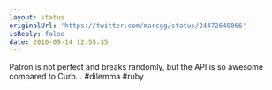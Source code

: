 ```yaml
---
layout: status
originalUrl: 'https://twitter.com/marcgg/status/24472640866'
isReply: false
date: 2010-09-14 12:55:35
---
```


Patron is not perfect and breaks randomly, but the API is so awesome compared to Curb... #dilemma #ruby
